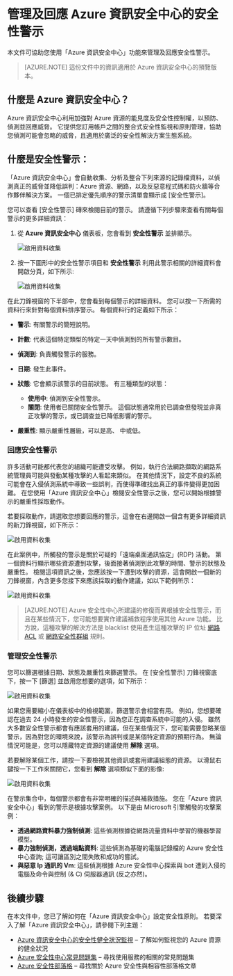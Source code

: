 <properties
   pageTitle="管理及回應 Azure 資訊安全中心的安全性警示 | Microsoft Azure"
   description="本文件可協助您使用「Azure 資訊安全中心」功能來管理及回應安全性警示。"
   services="security-center"
   documentationCenter="na"
   authors="YuriDio"
   manager="swadhwa"
   editor=""/>

<tags
   ms.service="security-center"
   ms.devlang="na"
   ms.topic="article"
   ms.tgt_pltfrm="na"
   ms.workload="na"
   ms.date="12/16/2015"
   ms.author="yurid"/>

# 管理及回應 Azure 資訊安全中心的安全性警示
本文件可協助您使用「Azure 資訊安全中心」功能來管理及回應安全性警示。

> [AZURE.NOTE] 這份文件中的資訊適用於 Azure 資訊安全中心的預覽版本。

## 什麼是 Azure 資訊安全中心？
Azure 資訊安全中心利用加強對 Azure 資源的能見度及安全性控制權，以預防、偵測並回應威脅。 它提供您訂用帳戶之間的整合式安全性監視和原則管理，協助您偵測可能會忽略的威脅，且適用於廣泛的安全性解決方案生態系統。

## 什麼是安全性警示：
「Azure 資訊安全中心」會自動收集、分析及整合下列來源的記錄檔資料，以偵測真正的威脅並降低誤判：Azure 資源、網路，以及反惡意程式碼和防火牆等合作夥伴解決方案。 一個已排定優先順序的警示清單會顯示成 [安全性警示]。  

您可以查看 [安全性警示] 磚來檢閱目前的警示。 請遵循下列步驟來查看有關每個警示的更多詳細資訊：

1. 從 **Azure 資訊安全中心** 儀表板，您會看到 **安全性警示** 並排顯示。 

    ![啟用資料收集](./media/security-center-managing-and-responding-alerts/security-center-managing-and-responding-alerts-fig1.png)

2.  按一下圖形中的安全性警示項目和 **安全性警示** 利用此警示相關的詳細資料會開啟分頁，如下所示:
    
    ![啟用資料收集](./media/security-center-managing-and-responding-alerts/security-center-managing-and-responding-alerts-fig2.png)

在此刀鋒視窗的下半部中，您會看到每個警示的詳細資料。 您可以按一下所需的資料行來針對每個資料排序警示。 每個資料行的定義如下所示：

- **警示**: 有關警示的簡短說明。
- **計數**: 代表這個特定類型的特定一天中偵測到的所有警示數目。
- **偵測到**: 負責觸發警示的服務。
- **日期**: 發生此事件。
- **狀態**: 它會顯示該警示的目前狀態。 有三種類型的狀態：
    - **使用中**: 偵測到安全性警示。
    - **關閉**: 使用者已關閉安全性警示。 這個狀態通常用於已調查但發現並非真正攻擊的警示，或已調查並已降低影響的警示。

- **嚴重性**: 顯示嚴重性層級，可以是高、 中或低。
  

### 回應安全性警示
許多活動可能都代表您的組織可能遭受攻擊。 例如，執行合法網路擷取的網路系統管理員可能與發動某種攻擊的人看起來類似。 在其他情況下，設定不良的系統可能會在入侵偵測系統中導致一些誤判，而使得準確找出真正的事件變得更加困難。 在您使用「Azure 資訊安全中心」檢閱安全性警示之後，您可以開始根據警示的嚴重性採取動作。

若要採取動作，請選取您想要回應的警示，這會在右邊開啟一個含有更多詳細資訊的新刀鋒視窗，如下所示： 

![啟用資料收集](./media/security-center-managing-and-responding-alerts/security-center-managing-and-responding-alerts-fig3.png)

在此案例中，所觸發的警示是關於可疑的「遠端桌面通訊協定」(RDP) 活動。 第一個資料行顯示哪些資源遭到攻擊，後面接著偵測到此攻擊的時間、警示的狀態及嚴重性。 檢閱這項資訊之後，您應該按一下遭到攻擊的資源，這會開啟一個新的刀鋒視窗，內含更多您接下來應該採取的動作建議，如以下範例所示：

![啟用資料收集](./media/security-center-managing-and-responding-alerts/security-center-managing-and-responding-alerts-fig4.png)
  
> [AZURE.NOTE] Azure 安全性中心所建議的修復而異根據安全性警示，而且在某些情況下，您可能想要實作建議補救程序使用其他 Azure 功能。 比方說，這種攻擊的解決方法是 blacklist 使用產生這種攻擊的 IP 位址 [網路 ACL](virtual-networks-acl.md) 或 [網路安全性群組](virtual-networks-nsg.md) 規則。

### 管理安全性警示
您可以篩選根據日期、狀態及嚴重性來篩選警示。 在 [安全性警示] 刀鋒視窗底下，按一下 [篩選] 並啟用您想要的選項，如下所示：

![啟用資料收集](./media/security-center-managing-and-responding-alerts/security-center-managing-and-responding-alerts-fig5.png)

如果您需要縮小在儀表板中的檢視範圍，篩選警示會相當有用。 例如，您想要確認在過去 24 小時發生的安全性警示，因為您正在調查系統中可能的入侵。 
雖然大多數安全性警示都會有應該套用的建議，但在某些情況下，您可能需要忽略某個警示，因為對您的環境來說，該警示為誤判或是某個特定資源的預期行為。 無論情況可能是，您可以隱藏特定資源的建議使用 **解除** 選項。  

若要解除某個工作，請按一下要檢視其他資訊或套用建議組態的資源。 以滑鼠右鍵按一下工作來關閉它，您看到 **解除** 選項類似下面的影像:

![啟用資料收集](./media/security-center-managing-and-responding-alerts/security-center-managing-and-responding-alerts-fig6.png)

在警示集合中，每個警示都會有非常明確的描述與補救措施。 您在「Azure 資訊安全中心」看到的警示是根據攻擊案例。 以下是由 Microsoft 引擎觸發的攻擊案例： 

- **透過網路資料暴力強制偵測**: 這些偵測根據從網路流量資料中學習的機器學習模型。 
- **暴力強制偵測，透過端點資料**: 這些偵測為基礎的電腦記錄檔的 Azure 安全性中心查詢; 這可讓區別之間失敗和成功的嘗試。 
- **與惡意 Ip 通訊的 Vm**: 這些偵測根據 Azure 安全性中心探索與 bot 遭到入侵的電腦及命令與控制 (& C) 伺服器通訊 (反之亦然)。 

## 後續步驟
在本文件中，您已了解如何在「Azure 資訊安全中心」設定安全性原則。 若要深入了解「Azure 資訊安全中心」，請參閱下列主題：

- [Azure 資訊安全中心的安全性健全狀況監視](security-center-monitoring.md) – 了解如何監視您的 Azure 資源的健全狀況
- [Azure 安全性中心常見問題集](security-center-faq.md) – 尋找使用服務的相關的常見問題集
- [Azure 安全性部落格](http://blogs.msdn.com/b/azuresecurity/) – 尋找關於 Azure 安全性與相容性部落格文章


